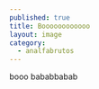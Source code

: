 ```yaml
---
published: true
title: Boooooooooooo
layout: image
category: 
  - analfabrutos
---
```



booo bababbabab
